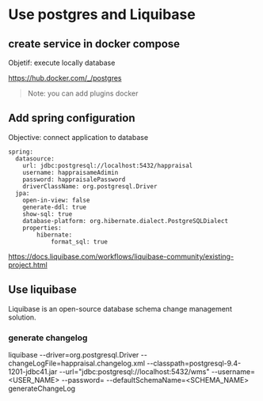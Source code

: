
# Use postgres and Liquibase

## create service in docker compose 


Objetif: execute locally database

https://hub.docker.com/_/postgres

>Note: you can add plugins docker


## Add spring configuration

Objective: connect application to database
```
spring:
  datasource:
    url: jdbc:postgresql://localhost:5432/happraisal
    username: happraisameAdimin
    password: happraisalePassword
    driverClassName: org.postgresql.Driver
  jpa:
    open-in-view: false
    generate-ddl: true
    show-sql: true
    database-platform: org.hibernate.dialect.PostgreSQLDialect
    properties:
        hibernate:
            format_sql: true

```


https://docs.liquibase.com/workflows/liquibase-community/existing-project.html
## Use liquibase
Liquibase is an open-source database schema change management solution.

### generate changelog
liquibase --driver=org.postgresql.Driver --changeLogFile=happraisal.changelog.xml  --classpath=postgresql-9.4-1201-jdbc41.jar --url="jdbc:postgresql://localhost:5432/wms"  --username=<USER_NAME> --password=<PASSWD> --defaultSchemaName=<SCHEMA_NAME> generateChangeLog   